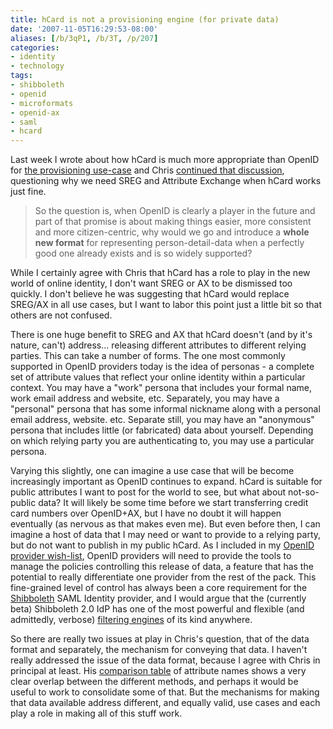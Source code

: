 ```yaml
---
title: hCard is not a provisioning engine (for private data)
date: '2007-11-05T16:29:53-08:00'
aliases: [/b/3qP1, /b/3T, /p/207]
categories:
- identity
- technology
tags:
- shibboleth
- openid
- microformats
- openid-ax
- saml
- hcard
---
```

Last week I wrote about how hCard is much more appropriate than OpenID for [the provisioning use-case][provisioning] and
Chris [continued that discussion][hcard-sreg], questioning why we need SREG and Attribute Exchange when hCard works just
fine.

> So the question is, when OpenID is clearly a player in the future and part of that promise is about
> making things easier, more consistent and more citizen-centric, why would we go and introduce a **whole
> new format** for representing person-detail-data when a perfectly good one already exists and is so
> widely supported?

While I certainly agree with Chris that hCard has a role to play in the new world of online identity, I don't want SREG
or AX to be dismissed too quickly.  I don't believe he was suggesting that hCard would replace SREG/AX in all use cases,
but I want to labor this point just a little bit so that others are not confused.

[provisioning]: /2007/10/openid-is-not-a-provisioning-engine
[hcard-sreg]: http://factoryjoe.com/blog/2007/11/01/hcard-for-openid-simple-registration-and-attribute-exchange/

There is one huge benefit to SREG and AX that hCard doesn't (and by it's nature, can't) address... releasing different
attributes to different relying parties.  This can take a number of forms.  The one most commonly supported in OpenID
providers today is the idea of personas - a complete set of attribute values that reflect your online identity within a
particular context.  You may have a "work" persona that includes your formal name, work email address and website, etc.
Separately, you may have a "personal" persona that has some informal nickname along with a personal email address,
website. etc.  Separate still, you may have an "anonymous" persona that includes little (or fabricated) data about
yourself.  Depending on which relying party you are authenticating to, you may use a particular persona.

Varying this slightly, one can imagine a use case that will be become increasingly important as OpenID continues to
expand.  hCard is suitable for public attributes I want to post for the world to see, but what about not-so-public data?
It will likely be some time before we start transferring credit card numbers over OpenID+AX, but I have no doubt it will
happen eventually (as nervous as that makes even me).  But even before then, I can imagine a host of data that I may
need or want to provide to a relying party, but do not want to publish in my public hCard.  As I included in my [OpenID
provider wish-list][wish-list], OpenID providers will need to provide the tools to manage the policies controlling this
release of data, a feature that has the potential to really differentiate one provider from the rest of the pack.  This
fine-grained level of control has always been a core requirement for the [Shibboleth][] SAML Identity provider, and I
would argue that the (currently beta) Shibboleth 2.0 IdP has one of the most powerful and flexible (and admittedly,
verbose) [filtering engines][] of its kind anywhere.

[wish-list]: /2007/03/openid-provider-wish-list
[Shibboleth]: http://shibboleth.internet2.edu/
[filtering engines]: https://spaces.internet2.edu/display/SHIB2/AFPAttributeFilterPolicy

So there are really two issues at play in Chris's question, that of the data format and separately, the mechanism for
conveying that data.  I haven't really addressed the issue of the data format, because I agree with Chris in principal
at least.  His [comparison table][] of attribute names shows a very clear overlap between the different methods, and
perhaps it would be useful to work to consolidate some of that.  But the mechanisms for making that data available
address different, and equally valid, use cases and each play a role in making all of this stuff work.

[comparison table]: http://microformats.org/wiki/attribute-exchange

